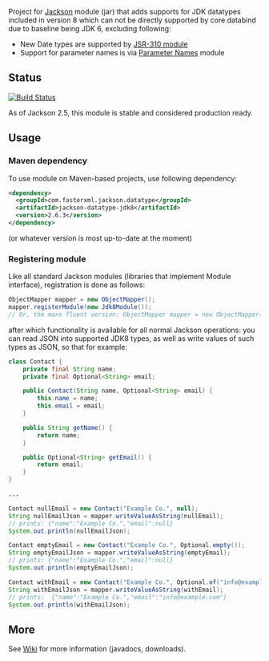 Project for [Jackson](https://github.com/FasterXML/jackson) module (jar)
that adds supports for JDK datatypes included in version 8 which can not be directly
supported by core databind due to baseline being JDK 6, excluding following:


* New Date types are supported by [JSR-310 module](../../../jackson-datatype-jsr310)
* Support for parameter names is via [Parameter Names](../../../jackson-module-parameter-names) module

## Status

[![Build Status](https://travis-ci.org/FasterXML/jackson-datatype-jdk8.svg)](https://travis-ci.org/FasterXML/jackson-datatype-jdk8)

As of Jackson 2.5, this module is stable and considered production ready.

## Usage

### Maven dependency

To use module on Maven-based projects, use following dependency:

```xml
<dependency>
  <groupId>com.fasterxml.jackson.datatype</groupId>
  <artifactId>jackson-datatype-jdk8</artifactId>
  <version>2.6.3</version>
</dependency>    
```

(or whatever version is most up-to-date at the moment)

### Registering module

Like all standard Jackson modules (libraries that implement Module interface), registration is done as follows:

```java
ObjectMapper mapper = new ObjectMapper();
mapper.registerModule(new Jdk8Module());
// Or, the more fluent version: ObjectMapper mapper = new ObjectMapper().registerModule(new Jdk8Module());
```

after which functionality is available for all normal Jackson operations:
you can read JSON into supported JDK8 types, as well as write values of such types as JSON, so that for example:

```java
class Contact {
    private final String name;
    private final Optional<String> email;

    public Contact(String name, Optional<String> email) {
        this.name = name;
        this.email = email;
    }

    public String getName() {
        return name;
    }

    public Optional<String> getEmail() {
        return email;
    }
}

...

Contact nullEmail = new Contact("Example Co.", null);
String nullEmailJson = mapper.writeValueAsString(nullEmail);
// prints: {"name":"Example Co.","email":null}
System.out.println(nullEmailJson);

Contact emptyEmail = new Contact("Example Co.", Optional.empty());
String emptyEmailJson = mapper.writeValueAsString(emptyEmail);
// prints: {"name":"Example Co.","email":null}
System.out.println(emptyEmailJson);

Contact withEmail = new Contact("Example Co.", Optional.of("info@example.com"));
String withEmailJson = mapper.writeValueAsString(withEmail);
// prints:  {"name":"Example Co.","email":"info@example.com"}
System.out.println(withEmailJson);
```

## More

See [Wiki](../../wiki) for more information (javadocs, downloads).
